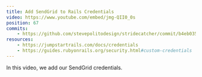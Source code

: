 ```yaml
---
title: Add SendGrid to Rails Credentials
video: https://www.youtube.com/embed/jmg-QII0_0s
position: 67
commits:
    - https://github.com/stevepolitodesign/stridecatcher/commit/b4eb035024caedbf00bf41d688877045ec787ee2
resources:
    - https://jumpstartrails.com/docs/credentials
    - https://guides.rubyonrails.org/security.html#custom-credentials
---
```

In this video, we add our SendGrid credentials.
